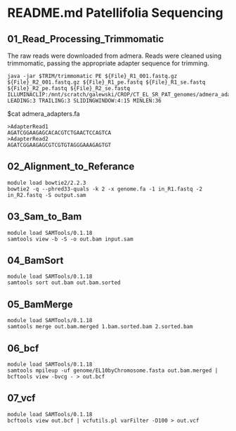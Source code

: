 # README.md Patellifolia Sequencing
01_Read_Processing_Trimmomatic
-
The raw reads were downloaded from admera. Reads were cleaned using trimmomatic, passing the appropriate adapter sequence for               trimming.
```
java -jar $TRIM/trimmomatic PE ${File}_R1_001.fastq.gz ${File}_R2_001.fastq.gz ${File}_R1_pe.fastq ${File}_R1_se.fastq ${File}_R2_pe.fastq ${File}_R2_se.fastq ILLUMINACLIP:/mnt/scratch/galewski/CROP/CT_EL_SR_PAT_genomes/admera_adapters.fa:2:30:10 LEADING:3 TRAILING:3 SLIDINGWINDOW:4:15 MINLEN:36
```
$cat admera_adapters.fa
```
>AdapterRead1
AGATCGGAAGAGCACACGTCTGAACTCCAGTCA
>AdapterRead2
AGATCGGAAGAGCGTCGTGTAGGGAAAGAGTGT
```
02_Alignment_to_Referance
-
```
module load bowtie2/2.2.3
bowtie2 -q --phred33-quals -k 2 -x genome.fa -1 in_R1.fastq -2 in_R2.fastq -S output.sam
```
03_Sam_to_Bam
-

```
module load SAMTools/0.1.18
samtools view -b -S -o out.bam input.sam
```

04_BamSort
-
```
module load SAMTools/0.1.18
samtools sort out.bam out.bam.sorted
```

05_BamMerge
-
```
module load SAMTools/0.1.18
samtools merge out.bam.merged 1.bam.sorted.bam 2.sorted.bam
```

06_bcf
-
```
module load SAMTools/0.1.18
samtools mpileup -uf genome/EL10byChromosome.fasta out.bam.merged | bcftools view -bvcg - > out.bcf
```

07_vcf
-
```
module load SAMTools/0.1.18
bcftools view out.bcf | vcfutils.pl varFilter -D100 > out.vcf
```










